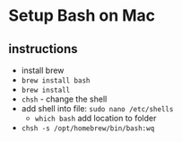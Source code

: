 # Setup Bash on Mac

## instructions
- install brew
- ```brew install bash```
- ```brew install```
- ```chsh``` - change the shell 
- add shell into file: ```sudo nano /etc/shells```
	- ```which bash``` add location to folder
- ```chsh -s /opt/homebrew/bin/bash:wq```
